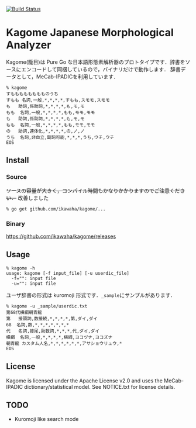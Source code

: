 [![Build Status](https://drone.io/github.com/ikawaha/kagome/status.png)](https://drone.io/github.com/ikawaha/kagome/master)

Kagome Japanese Morphological Analyzer
===

Kagome(籠目)は Pure Go な日本語形態素解析器のプロトタイプです．辞書をソースにエンコードして同梱しているので，バイナリだけで動作します．
辞書データとして，MeCab-IPADICを利用しています．

```
% kagome
すもももももももものうち
すもも	名詞,一般,*,*,*,*,すもも,スモモ,スモモ
も	助詞,係助詞,*,*,*,*,も,モ,モ
もも	名詞,一般,*,*,*,*,もも,モモ,モモ
も	助詞,係助詞,*,*,*,*,も,モ,モ
もも	名詞,一般,*,*,*,*,もも,モモ,モモ
の	助詞,連体化,*,*,*,*,の,ノ,ノ
うち	名詞,非自立,副詞可能,*,*,*,うち,ウチ,ウチ
EOS
```

Install
---

### Source

~~ソースの容量が大きく，コンパイル時間もかなりかかりますのでご注意ください．~~ 改善しました

```
% go get github.com/ikawaha/kagome/...
```
### Binary

https://github.com/ikawaha/kagome/releases

Usage
---

```
% kagome -h
usage: kagome [-f input_file] [-u userdic_file]
  -f="": input file
  -u="": input file
```

ユーザ辞書の形式は kuromoji 形式です．`_sample`にサンプルがあります．
```
% kagome -u _sample/userdic.txt
第68代横綱朝青龍
第	接頭詞,数接続,*,*,*,*,第,ダイ,ダイ
68	名詞,数,*,*,*,*,*,*,*
代	名詞,接尾,助数詞,*,*,*,代,ダイ,ダイ
横綱	名詞,一般,*,*,*,*,横綱,ヨコヅナ,ヨコズナ
朝青龍	カスタム人名,*,*,*,*,*,*,アサショウリュウ,*
EOS
```

License
---
Kagome is licensed under the Apache License v2.0 and uses the MeCab-IPADIC dictionary/statistical model. See NOTICE.txt for license details. 

TODO
---
* Kuromoji like search mode

